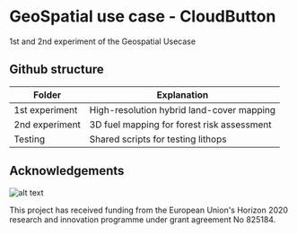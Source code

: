 # GeoSpatial use case - CloudButton #
1st and 2nd experiment of the Geospatial Usecase


## Github structure

Folder | Explanation
------------- | -------------
1st experiment  | High-resolution hybrid land-cover mapping
2nd experiment  | 3D fuel mapping for forest risk assessment
Testing | Shared scripts for testing lithops

## Acknowledgements

![alt text](https://user-images.githubusercontent.com/26366936/61350554-d62acf00-a85f-11e9-84b2-36312a35398e.png)

This project has received funding from the European Union's Horizon 2020 research and innovation programme under grant agreement No 825184.
